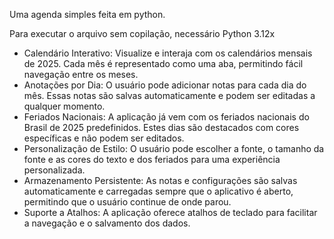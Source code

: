 Uma agenda simples feita em python.

Para executar o arquivo sem copilação, necessário Python 3.12x

- Calendário Interativo: Visualize e interaja com os calendários mensais de 2025. Cada mês é representado como uma aba, permitindo fácil navegação entre os meses.
- Anotações por Dia: O usuário pode adicionar notas para cada dia do mês. Essas notas são salvas automaticamente e podem ser editadas a qualquer momento.
- Feriados Nacionais: A aplicação já vem com os feriados nacionais do Brasil de 2025 predefinidos. Estes dias são destacados com cores específicas e não podem ser editados.
- Personalização de Estilo: O usuário pode escolher a fonte, o tamanho da fonte e as cores do texto e dos feriados para uma experiência personalizada.
- Armazenamento Persistente: As notas e configurações são salvas automaticamente e carregadas sempre que o aplicativo é aberto, permitindo que o usuário continue de onde parou.
- Suporte a Atalhos: A aplicação oferece atalhos de teclado para facilitar a navegação e o salvamento dos dados.

